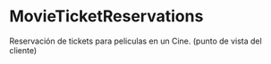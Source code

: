 # MovieTicketReservations
Reservación de tickets para peliculas en un Cine. (punto de vista del cliente)
